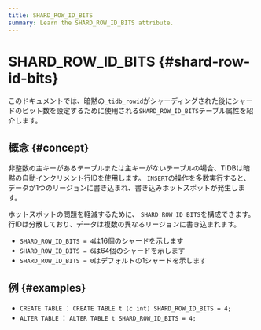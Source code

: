 ```yaml
---
title: SHARD_ROW_ID_BITS
summary: Learn the SHARD_ROW_ID_BITS attribute.
---
```


# SHARD_ROW_ID_BITS {#shard-row-id-bits}

このドキュメントでは、暗黙の`_tidb_rowid`がシャーディングされた後にシャードのビット数を設定するために使用される`SHARD_ROW_ID_BITS`テーブル属性を紹介します。

## 概念 {#concept}

非整数の主キーがあるテーブルまたは主キーがないテーブルの場合、TiDBは暗黙の自動インクリメント行IDを使用します。 `INSERT`の操作を多数実行すると、データが1つのリージョンに書き込まれ、書き込みホットスポットが発生します。

ホットスポットの問題を軽減するために、 `SHARD_ROW_ID_BITS`を構成できます。行IDは分散しており、データは複数の異なるリージョンに書き込まれます。

-   `SHARD_ROW_ID_BITS = 4`は16個のシャードを示します
-   `SHARD_ROW_ID_BITS = 6`は64個のシャードを示します
-   `SHARD_ROW_ID_BITS = 0`はデフォルトの1シャードを示します

## 例 {#examples}

-   `CREATE TABLE` ： `CREATE TABLE t (c int) SHARD_ROW_ID_BITS = 4;`
-   `ALTER TABLE` ： `ALTER TABLE t SHARD_ROW_ID_BITS = 4;`
